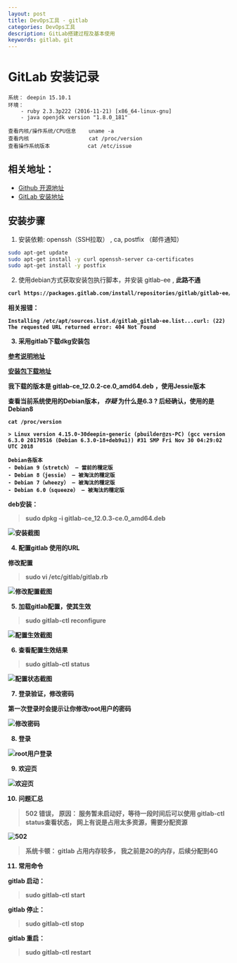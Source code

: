 ```yaml
---
layout: post
title: DevOps工具 - gitlab
categories: DevOps工具
description: GitLab搭建过程及基本使用
keywords: gitlab，git
---
```



# GitLab 安装记录

``` 系统配置
系统： deepin 15.10.1
环境： 
    - ruby 2.3.3p222 (2016-11-21) [x86_64-linux-gnu]
    - java openjdk version "1.8.0_181"

```

```相关命令
查看内核/操作系统/CPU信息    uname -a
查看内核                   cat /proc/version
查看操作系统版本            cat /etc/issue
```


## 相关地址：

- [Github 开源地址](https://github.com/gitlabhq/gitlabhq)
- [GitLab 安装地址](https://about.gitlab.com/install/)

## 安装步骤

1. 安装依赖: openssh（SSH拉取） , ca, postfix （邮件通知）

```bash
sudo apt-get update
sudo apt-get install -y curl openssh-server ca-certificates
sudo apt-get install -y postfix
```
2. 使用debian方式获取安装包执行脚本，并安装 gitlab-ee , <b>此路不通<b>
```bash
curl https://packages.gitlab.com/install/repositories/gitlab/gitlab-ee/script.deb.sh | sudo bash

```
相关报错：
```
Installing /etc/apt/sources.list.d/gitlab_gitlab-ee.list...curl: (22) The requested URL returned error: 404 Not Found
```

3. 采用gitlab下载dkg安装包

[参考说明地址](https://www.jianshu.com/p/a9bb06a48b25)

[安装包下载地址](https://packages.gitlab.com/gitlab/gitlab-ce/)

我下载的版本是 gitlab-ce_12.0.2-ce.0_amd64.deb ，使用Jessie版本

查看当前系统使用的Debian版本， <b>*存疑*</b> <red>为什么是6.3 </red>? 后经确认，使用的是Debian8
```
cat /proc/version

> Linux version 4.15.0-30deepin-generic (pbuilder@zs-PC) (gcc version 6.3.0 20170516 (Debian 6.3.0-18+deb9u1)) #31 SMP Fri Nov 30 04:29:02 UTC 2018
```


```
Debian各版本 
- Debian 9（stretch） — 當前的穩定版
- Debian 8（jessie） — 被淘汰的穩定版
- Debian 7（wheezy） — 被淘汰的穩定版
- Debian 6.0（squeeze） — 被淘汰的穩定版
```

deb安装：
> sudo dpkg -i gitlab-ce_12.0.3-ce.0_amd64.deb

![安装截图](/images/posts/gitlab/安装截图.png)

4. 配置gitlab 使用的URL

修改配置
> sudo vi /etc/gitlab/gitlab.rb

![修改配置截图](/images/posts/gitlab/修改配置.png)

5. 加载gitlab配置，使其生效

> sudo gitlab-ctl reconfigure

![配置生效截图](/images/posts/gitlab/重新配置.png)

6. 查看配置生效结果

> sudo gitlab-ctl status

![配置状态截图](/images/posts/gitlab/查看配置状态.png)

7. 登录验证，修改密码

第一次登录时会提示让你修改root用户的密码

![修改密码](/images/posts/gitlab/改密码.png)

8. 登录

![root用户登录](/images/posts/gitlab/root-login.png)

9. 欢迎页

![欢迎页](/images/posts/gitlab/welcome-page.png)

10. 问题汇总

> 502 错误， 原因： 服务暂未启动好，等待一段时间后可以使用 gitlab-ctl status查看状态， 网上有说是占用太多资源，需要分配资源

![502](/images/posts/gitlab/gitlab-502.png)


> 系统卡顿： gitlab 占用内存较多， 我之前是2G的内存，后续分配到4G

11. 常用命令

gitlab 启动：
>  sudo gitlab-ctl start

gitlab 停止： 
> sudo gitlab-ctl stop

gitlab 重启：
>  sudo gitlab-ctl restart

